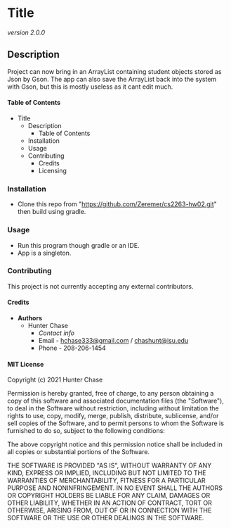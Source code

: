# Title
*version 2.0.0*

## Description
Project can now bring in an ArrayList containing student objects stored as Json by Gson.
The app can also save the ArrayList back into the system with Gson, but this is mostly useless as it cant edit much.

#### Table of Contents
- Title
  - Description
    - Table of Contents
  - Installation
  - Usage
  - Contributing
    - Credits
    - Licensing


### Installation
- Clone this repo from "https://github.com/Zeremer/cs2263-hw02.git" then build using gradle.


### Usage
- Run this program though gradle or an IDE.
- App is a singleton.

### Contributing
This project is not currently accepting any external contributors.


#### Credits
- **Authors**
  - Hunter Chase
    - *Contact info*
    - Email - hchase333@gmail.com / chashunt@isu.edu
    - Phone - 208-206-1454



#### MIT License

Copyright (c) 2021 Hunter Chase

Permission is hereby granted, free of charge, to any person obtaining a copy
of this software and associated documentation files (the "Software"), to deal
in the Software without restriction, including without limitation the rights
to use, copy, modify, merge, publish, distribute, sublicense, and/or sell
copies of the Software, and to permit persons to whom the Software is
furnished to do so, subject to the following conditions:

The above copyright notice and this permission notice shall be included in all
copies or substantial portions of the Software.

THE SOFTWARE IS PROVIDED "AS IS", WITHOUT WARRANTY OF ANY KIND, EXPRESS OR
IMPLIED, INCLUDING BUT NOT LIMITED TO THE WARRANTIES OF MERCHANTABILITY,
FITNESS FOR A PARTICULAR PURPOSE AND NONINFRINGEMENT. IN NO EVENT SHALL THE
AUTHORS OR COPYRIGHT HOLDERS BE LIABLE FOR ANY CLAIM, DAMAGES OR OTHER
LIABILITY, WHETHER IN AN ACTION OF CONTRACT, TORT OR OTHERWISE, ARISING FROM,
OUT OF OR IN CONNECTION WITH THE SOFTWARE OR THE USE OR OTHER DEALINGS IN THE
SOFTWARE.
